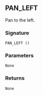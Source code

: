 ## PAN\_LEFT

Pan to the left.


### Signature

`PAN_LEFT ()`


### Parameters

`None`


### Returns

`None`